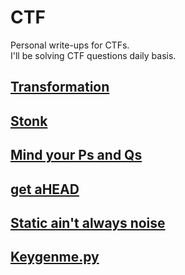 # CTF

Personal write-ups for CTFs. <br>
I'll be solving CTF questions daily basis.

## [Transformation](/picoCTF/pico_transformation)

## [Stonk](/picoCTF/pico_stonk)

## [Mind your Ps and Qs](/picoCTF/pico_Mind_your_Ps_and_Qs)

## [get aHEAD](/picoCTF/pico_get_aHEAD)

## [Static ain't always noise](/picoCTF/pico_Static_aint_always_noise)

## [Keygenme.py](/picoCTF/pico_keygenme.py)

<!-- ## [](/picoCTF/) -->
